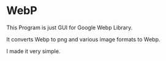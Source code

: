 # WebP

This Program is just GUI for Google Webp Library.

It converts Webp to png and various image formats to Webp.

I made it very simple.
